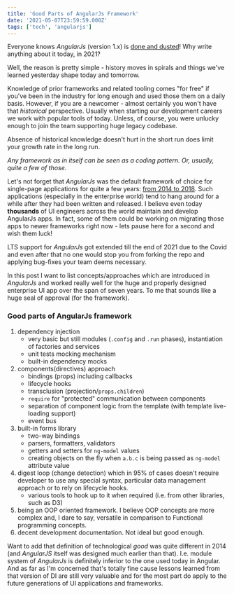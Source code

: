 ```yaml
---
title: 'Good Parts of AngularJs Framework'
date: '2021-05-07T23:59:59.000Z'
tags: ['tech', 'angularjs']
---
```


Everyone knows _AngularJs_ (version 1.x) is
[done and dusted](https://trends.google.com/trends/explore?date=all&q=angularjs)!
Why write anything about it today, in 2021?

Well, the reason is pretty simple - history moves in spirals and things we've learned yesterday
shape today and tomorrow.

Knowledge of prior frameworks and related tooling comes "for free" if you've been in the industry
for long enough and used those them on a daily basis. However, if you are a newcomer - almost
certainly you won't have that _historical_ perspective.
Usually when starting our development careers we work with popular tools of today.
Unless, of course, you were unlucky enough to join the team supporting huge legacy codebase.

Absence of historical knowledge doesn't hurt in the short run does limit your growth rate in the
long run.

_Any framework as in itself can be seen as a coding pattern. Or, usually, quite a few of those._

Let's not forget that _AngularJs_ was the default framework of choice for
single-page applications for quite a few years:
[from 2014 to 2018](https://trends.google.com/trends/explore?date=all&q=angularjs,react).
Such applications (especially in the enterprise world) tend to hang around for a while after
they had been written and released. I believe even today **thousands** of UI engineers across
the world maintain and develop AngularJs apps. In fact, some of them could be working on
migrating those apps to newer frameworks right now - lets pause here for a second and wish
them luck!

LTS support for _AngularJs_ got extended till the end of 2021 due to
the Covid and even after that no one would stop you from forking the repo and applying bug-fixes
your team deems necessary.

In this post I want to list concepts/approaches which are introduced in _AngularJs_ and worked
really well for the huge and properly designed enterprise UI app over the span of seven years.
To me that sounds like a huge seal of approval (for the framework).

### Good parts of AngularJs framework
1. dependency injection
   - very basic but still modules (`.config` and `.run` phases), instantiation of factories
     and services
   - unit tests mocking mechanism
   - built-in dependency mocks
2. components(directives) approach
   - bindings (props) including callbacks
   - lifecycle hooks
   - transclusion (projection/`props.children`)
   - `require` for "protected" communication between components
   - separation of component logic from the template (with template live-loading support)
   - event bus
3. built-in forms library
   - two-way bindings
   - parsers, formatters, validators
   - getters and setters for `ng-model` values
   - creating objects on the fly when `a.b.c` is being passed as `ng-model` attribute value
4. digest loop (change detection) which in 95% of cases doesn't require developer to use any
   special syntax, particular data management approach or to rely on lifecycle hooks.
   - various tools to hook up to it when required (i.e. from other libraries, such as D3)
5. being an OOP oriented framework. I believe OOP concepts are more complex and, I dare to say,
   versatile in comparison to Functional programming concepts.
6. decent development documentation. Not ideal but good enough.

Want to add that definition of technological *good* was quite different in 2014 (and _AngularJS_
itself was designed much earlier than that). I.e. module system of _AngularJs_ is
definitely inferior to the one used today in Angular. And as far as I'm concerned that's
totally fine cause lessons learned from that version of DI are still very valuable and
for the most part do apply to the future generations of UI applications and frameworks.

